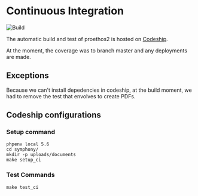 Continuous Integration
======================

![Build](https://codeship.com/projects/e61c3520-93d1-0134-acbe-426698f4d6ff/status?branch=master)

The automatic build and test of proethos2 is hosted on [Codeship](https://codeship.com/).

At the moment, the coverage was to branch master and any deployments are made.

Exceptions
----------

Because we can't install depedencies in codeship, at the build moment, we had to remove the test that envolves to create PDFs.

Codeship configurations
-----------------------

### Setup command
```
phpenv local 5.6
cd symphony/
mkdir -p uploads/documents
make setup_ci

```

### Test Commands
```
make test_ci

```
